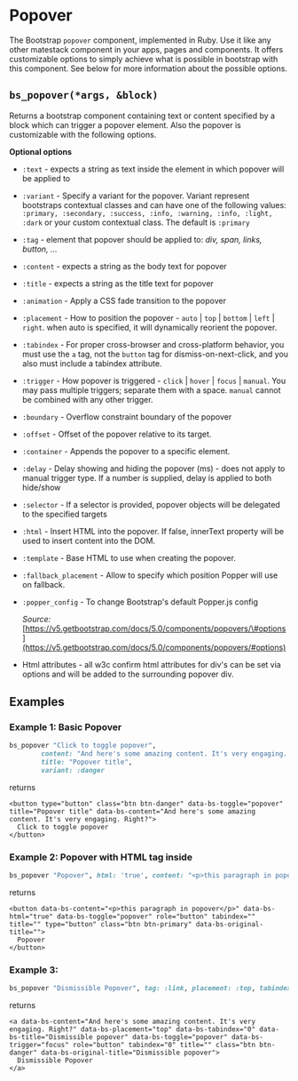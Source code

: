 # Popover

The Bootstrap `popover` component, implemented in Ruby. Use it like any other matestack component in your apps, pages and components. It offers customizable options to simply achieve what is possible in bootstrap with this component. See below for more information about the possible options.

## `bs_popover(*args, &block)`

Returns a bootstrap component containing text or content specified by a block which can trigger a popover element. Also the popover is customizable with the following options.

**Optional options**

* `:text` - expects a string as text inside the element in which popover will be applied to
* `:variant` - Specify a variant for the popover. Variant represent bootstraps contextual classes and can have one of the following values: `:primary, :secondary, :success, :info, :warning, :info, :light, :dark` or your custom contextual class. The default is `:primary`
* `:tag` - element that popover should be applied to: _div, span, links, button, ..._  
* `:content` - expects a string as the body text for popover
* `:title` - expects a string as the title text for popover
* `:animation` - Apply a CSS fade transition to the popover
* `:placement` - How to position the popover - `auto` \| `top` \| `bottom` \| `left` \| `right`. when auto is specified, it will dynamically reorient the popover.
* `:tabindex` - For proper cross-browser and cross-platform behavior, you must use the `a` tag, not the `button` tag for dismiss-on-next-click, and you also must include a tabindex attribute.
* `:trigger` - How popover is triggered - `click` \| `hover` \| `focus` \| `manual`. You may pass multiple triggers; separate them with a space. `manual` cannot be combined with any other trigger.
* `:boundary` - Overflow constraint boundary of the popover
* `:offset` - Offset of the popover relative to its target.
* `:container` - Appends the popover to a specific element.
* `:delay` - Delay showing and hiding the popover \(ms\) - does not apply to manual trigger type. If a number is supplied, delay is applied to both hide/show
* `:selector` - If a selector is provided, popover objects will be delegated to the specified targets
* `:html` - Insert HTML into the popover. If false, innerText property will be used to insert content into the DOM.
* `:template` - Base HTML to use when creating the popover.
* `:fallback_placement` - Allow to specify which position Popper will use on fallback.
* `:popper_config` - To change Bootstrap's default Popper.js config

  _Source:_ [https://v5.getbootstrap.com/docs/5.0/components/popovers/\#options](https://v5.getbootstrap.com/docs/5.0/components/popovers/#options)

* Html attributes - all w3c confirm html attributes for div's can be set via options and will be added to the surrounding popover div.

## Examples

### Example 1: Basic Popover

```ruby
bs_popover "Click to toggle popover",
        content: "And here's some amazing content. It's very engaging. Right?",
        title: "Popover title",
        variant: :danger
```

returns

```markup
<button type="button" class="btn btn-danger" data-bs-toggle="popover" title="Popover title" data-bs-content="And here's some amazing content. It's very engaging. Right?">
  Click to toggle popover
</button>
```

### Example 2: Popover with HTML tag inside

```ruby
bs_popover "Popover", html: 'true', content: "<p>this paragraph in popover</p>"
```

returns

```markup
<button data-bs-content="<p>this paragraph in popover</p>" data-bs-html="true" data-bs-toggle="popover" role="button" tabindex="" title="" type="button" class="btn btn-primary" data-bs-original-title="">
  Popover
</button>
```

### Example 3:

```ruby
bs_popover "Dismissible Popover", tag: :link, placement: :top, tabindex: "0", variant: :danger, trigger: "focus", title: "Dismissible popover", content: "And here's some amazing content. It's very engaging. Right?"
```

returns

```markup
<a data-bs-content="And here's some amazing content. It's very engaging. Right?" data-bs-placement="top" data-bs-tabindex="0" data-bs-title="Dismissible popover" data-bs-toggle="popover" data-bs-trigger="focus" role="button" tabindex="0" title="" class="btn btn-danger" data-bs-original-title="Dismissible popover">
  Dismissible Popover
</a>
```

